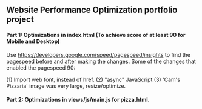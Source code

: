 ## Website Performance Optimization portfolio project

#### Part 1: Optimizations in index.html (To achieve score of at least 90 for Mobile and Desktop)

Use https://developers.google.com/speed/pagespeed/insights to find the pagespeed before and after making the changes.
Some of the changes that enabled the pagespeed 90:

(1) Import web font, instead of href.
(2) "async" JavaScript 
(3) 'Cam's Pizzaria' image was very large, resize/optimize.  





#### Part 2: Optimizations in views/js/main.js for pizza.html.

